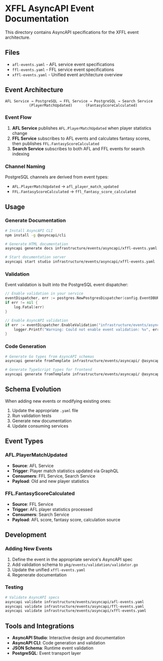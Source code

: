 # XFFL AsyncAPI Event Documentation

This directory contains AsyncAPI specifications for the XFFL event architecture.

## Files

- `afl-events.yaml` - AFL service event specifications
- `ffl-events.yaml` - FFL service event specifications  
- `xffl-events.yaml` - Unified event architecture overview

## Event Architecture

```
AFL Service → PostgreSQL → FFL Service → PostgreSQL → Search Service
           (PlayerMatchUpdated)      (FantasyScoreCalculated)
```

### Event Flow
1. **AFL Service** publishes `AFL.PlayerMatchUpdated` when player statistics change
2. **FFL Service** subscribes to AFL events and calculates fantasy scores, then publishes `FFL.FantasyScoreCalculated`
3. **Search Service** subscribes to both AFL and FFL events for search indexing

### Channel Naming
PostgreSQL channels are derived from event types:
- `AFL.PlayerMatchUpdated` → `afl_player_match_updated`
- `FFL.FantasyScoreCalculated` → `ffl_fantasy_score_calculated`

## Usage

### Generate Documentation

```bash
# Install AsyncAPI CLI
npm install -g @asyncapi/cli

# Generate HTML documentation
asyncapi generate docs infrastructure/events/asyncapi/xffl-events.yaml --output docs/events/

# Start documentation server
asyncapi start studio infrastructure/events/asyncapi/xffl-events.yaml
```

### Validation

Event validation is built into the PostgreSQL event dispatcher:

```go
// Enable validation in your service
eventDispatcher, err := postgres.NewPostgresDispatcher(config.EventDBURL, logger)
if err != nil {
    log.Fatal(err)
}

// Enable AsyncAPI validation
if err := eventDispatcher.EnableValidation("infrastructure/events/asyncapi"); err != nil {
    logger.Printf("Warning: Could not enable event validation: %v", err)
}
```

### Code Generation

```bash
# Generate Go types from AsyncAPI schemas
asyncapi generate fromTemplate infrastructure/events/asyncapi/ @asyncapi/go-template --output pkg/events/generated/

# Generate TypeScript types for frontend
asyncapi generate fromTemplate infrastructure/events/asyncapi/ @asyncapi/typescript-template --output frontend/web/src/types/events/
```

## Schema Evolution

When adding new events or modifying existing ones:

1. Update the appropriate `.yaml` file
2. Run validation tests
3. Generate new documentation
4. Update consuming services

## Event Types

### AFL.PlayerMatchUpdated
- **Source**: AFL Service
- **Trigger**: Player match statistics updated via GraphQL
- **Consumers**: FFL Service, Search Service
- **Payload**: Old and new player statistics

### FFL.FantasyScoreCalculated  
- **Source**: FFL Service
- **Trigger**: AFL player statistics processed
- **Consumers**: Search Service
- **Payload**: AFL score, fantasy score, calculation source

## Development

### Adding New Events

1. Define the event in the appropriate service's AsyncAPI spec
2. Add validation schema to `pkg/events/validation/validator.go`
3. Update the unified `xffl-events.yaml`
4. Regenerate documentation

### Testing

```bash
# Validate AsyncAPI specs
asyncapi validate infrastructure/events/asyncapi/afl-events.yaml
asyncapi validate infrastructure/events/asyncapi/ffl-events.yaml
asyncapi validate infrastructure/events/asyncapi/xffl-events.yaml
```

## Tools and Integrations

- **AsyncAPI Studio**: Interactive design and documentation
- **AsyncAPI CLI**: Code generation and validation
- **JSON Schema**: Runtime event validation
- **PostgreSQL**: Event transport layer